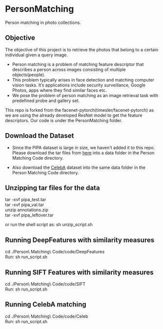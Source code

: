 # PersonMatching
Person matching in photo collections. 

## Objective 
The objective of this project is to retrieve the photos that belong to a certain individual given a query image. <br>
* Person matching is a problem of matching feature descriptor that describes a person across images consisting of multiple objects(people). <br>
* This problem typically arises in face detection and matching computer vision tasks. It’s applications include security surveillance, Google Photos,  apps where they find similar faces etc.<br>
* We pose the problem of person matching as an image retrieval task with predefined probe and gallery set.<br>

This repo is forked from the facenet-pytorch(timesler/facenet-pytorch) as we are using the already developed ResNet model to get the feature descriptors. Our code is under the PersonMatching folder.

## Download the Dataset
* Since the PIPA dataset is large in size, we haven't added it to this repo. Please download the tar files from [here](https://people.eecs.berkeley.edu/~nzhang/piper.html) into a data folder in the Person Matching Code directory. <br>

* Also download the [CelebA](https://drive.google.com/drive/folders/0B7EVK8r0v71pTUZsaXdaSnZBZzg) dataset into the same data folder in the Person Matching Code directory. <br>

## Unzipping tar files for the data
tar -xvf pipa_test.tar <br>
tar -xvf pipa_val.tar <br>
unzip annotations.zip <br>
tar -xvf pipa_leftover.tar <br>

or run the shell script as: sh unzip_script.sh <br>

## Running DeepFeatures with similarity measures
cd ./Person\ Matching\ Code/code/DeepFeatures <br>
Run: sh run_script.sh <br>

## Running SIFT Features with similarity measures
cd ./Person\ Matching\ Code/code/SIFT <br>
Run: sh run_script.sh <br>

## Running CelebA matching
cd ./Person\ Matching\ Code/code/Celeb <br>
Run: sh run_script.sh <br>
